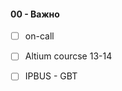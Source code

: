 

#### 00 - Важно 
- [ ] on-call 
     <!-- * [ ] записатсья и понять какие то числа  -->

- [ ] Altium courcse 13-14
    <!-- * [ ] Проектор как подключать -->
    <!-- * [ ] Где будет сидеть чувак если кабель короткий  -->

- [ ] IPBUS - GBT
    <!-- * [ ] Попробывать высылать одиночные данные  -->
  <!--  * [ ] Контакт с франчиншкем -->

<!-- - [ ] Риверс PM
    * [ ] Chat Gpt хорошо описывает модуль capt - постораться засимулировать его

- [ ] Магистерская работа 
    * [ ] Написать спис трешчи 
    * [ ] Найти и посмотреть материалы от фильгевича
    * [ ] Определиться когда начать писать 

- [ ] Обсудить список покупок 
    * [ ] Сделать переход от розового к плате моей при помощи конектора

- [ ] Подготоивть презентации через две недели 
    * [ ] Сделать переход от розового к плате моей при помощи конектора

#### 01 - Не важно 

- [ ] Починить USB KC-705
    * [ ] Попросить у мебастьяна клей

#### 02 - Cделано

- [X] Магистерская работа  -->

